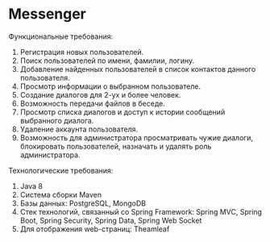 # Messenger

Функциональные требования:
1.	Регистрация новых пользователей.
2.	Поиск пользователей по имени, фамилии, логину. 
3.	Добавление найденных пользователей в список контактов данного пользователя.
4.	Просмотр информации о выбранном пользователе.
5.	Создание диалогов для 2-ух и более человек.
6.	Возможность передачи файлов в беседе. 
7.	Просмотр списка диалогов и доступ к истории сообщений выбранного диалога. 
8.	Удаление аккаунта пользователя.
9.  Возможность для администратора просматривать чужие диалоги, блокировать пользователей, назначать и удалять роль администратора.

Технологические требования:
1.	Java 8
2.	Система сборки Maven
3.	Базы данных: PostgreSQL, MongoDB
5.	Стек технологий, связанный со Spring Framework: Spring MVC, Spring Boot, Spring Security, Spring Data, Spring Web Socket
6.	Для отображения web-страниц: Theamleaf
